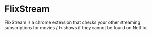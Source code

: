 # FlixStream
FlixStream is a chrome extension that checks your other streaming subscriptions for movies / tv shows if they cannot be found on Netflix.
